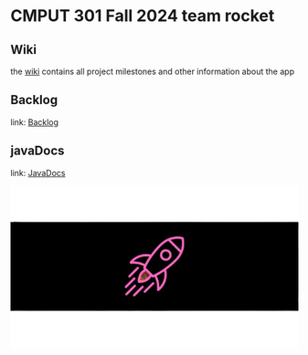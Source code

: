 # CMPUT 301 Fall 2024 team rocket


## Wiki
the [wiki](https://github.com/CMPUT301F24rocket/rocket-launch/wiki) contains all project milestones and other information about the app

## Backlog
link: [Backlog](https://github.com/orgs/CMPUT301F24rocket/projects/1/views/1)

## javaDocs
link: [JavaDocs](https://cmput301f24rocket.github.io/rocket-launch/)


<img src="launch_wp.png" alt="launch_wp">
